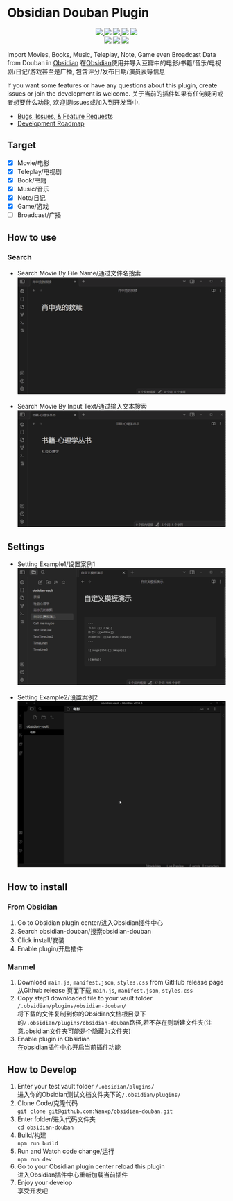 # Obsidian Douban Plugin

<p align="center">
    <a href="https://github.com/Wanxp/obsidian-douban/releases/latest">
		<img src="https://img.shields.io/github/manifest-json/v/Wanxp/obsidian-douban?color=blue">
	</a>
    <img src="https://img.shields.io/github/release-date/Wanxp/obsidian-douban">
	<a href="https://github.com/Wanxp/obsidian-douban/blob/main/LICENSE">
		<img src="https://img.shields.io/github/license/Wanxp/obsidian-douban">
	</a>
	<img src="https://img.shields.io/github/downloads/Wanxp/obsidian-douban/total">
	<a href="https://github.com/Wanxp/obsidian-douban/issues">
		<img src="https://img.shields.io/github/issues/Wanxp/obsidian-douban">
	</a>
	<br>
	<img src="https://img.shields.io/tokei/lines/github/Wanxp/obsidian-douban">
	<a href="https://www.codefactor.io/repository/github/Wanxp/obsidian-douban/stats">
		<img src="https://img.shields.io/codefactor/grade/github/Wanxp/obsidian-douban">
	</a>
	<a href="https://mszturc.github.io/obsidian-advanced-slides/lcov-report/">
		<img src="https://img.shields.io/endpoint?url=https://gist.githubusercontent.com/MSzturc/a2879612aa47b6364392d94cae882c50/raw/obsidian-advanced-slides_coverage.json">
	</a>
</p>

Import Movies, Books, Music, Teleplay, Note, Game even Broadcast Data from Douban in [Obsidian](https://obsidian.md/)
在[Obsidian](https://obsidian.md/)使用并导入豆瓣中的电影/书籍/音乐/电视剧/日记/游戏甚至是广播, 包含评分/发布日期/演员表等信息

If you want some features or have any questions about this plugin, create issues or join the development is welcome.
关于当前的插件如果有任何疑问或者想要什么功能, 欢迎提issues或加入到开发当中.

- [Bugs, Issues, & Feature Requests](https://github.com/Wanxp/obsidian-douban/issues)
- [Development Roadmap](https://github.com/users/Wanxp/projects/1)


## Target
- [x] Movie/电影
- [x] Teleplay/电视剧
- [x] Book/书籍
- [x] Music/音乐
- [x] Note/日记
- [x] Game/游戏
- [ ] Broadcast/广播

## How to use
### Search
- Search Movie By File Name/通过文件名搜索
  ![Search Movie By File Name](./doc/search_by_file_name.gif)

- Search Movie By Input Text/通过输入文本搜索
![Search Movie By Input Text](./doc/search_by_input.gif)

## Settings
- Setting Example1/设置案例1
![Setting Example1](./doc/setting_zh.gif)


- Setting Example2/设置案例2
![Setting Example2](./doc/setting_en.gif)

## How to install 
### From Obsidian 
1. Go to Obsidian plugin center/进入Obsidian插件中心
2. Search obsidian-douban/搜索obsidian-douban
3. Click install/安装
4. Enable plugin/开启插件
### Manmel
1. Download `main.js`, `manifest.json`, `styles.css` from GitHub release page  
从Github release 页面下载 `main.js`, `manifest.json`, `styles.css`
2. Copy step1 downloaded file to your vault folder `/.obsidian/plugins/obsidian-douban/`    
将下载的文件复制到你的Obsidian文档根目录下的`/.obsidian/plugins/obsidian-douban`路径,若不存在则新建文件夹(注意.obsidian文件夹可能是个隐藏为文件夹)  
3. Enable plugin in Obsidian  
在obsidian插件中心开启当前插件功能
## How to Develop
1. Enter your test vault folder `/.obsidian/plugins/`  
进入你的Obsidian测试文档文件夹下的`/.obsidian/plugins/`  
2. Clone Code/克隆代码  
`git clone git@github.com:Wanxp/obsidian-douban.git`  
3. Enter folder/进入代码文件夹  
`cd obsidian-douban`  
4. Build/构建  
`npm run build`  
5. Run and Watch code change/运行  
`npm run dev`  
6. Go to your Obsidian plugin center reload this plugin  
进入Obsidian插件中心重新加载当前插件  
7. Enjoy your develop  
享受开发吧  

